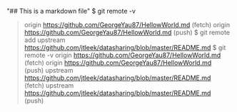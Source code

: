 "## This is a markdown file"
$ git remote -v
> origin  https://github.com/GeorgeYau87/HellowWorld.md (fetch)
> origin  https://github.com/GeorgeYau87/HellowWorld.md (push)
$ git remote add upstream https://github.com/jtleek/datasharing/blob/master/README.md
$ git remote -v
> origin    https://github.com/GeorgeYau87/HellowWorld.md (fetch)
> origin    https://github.com/GeorgeYau87/HellowWorld.md (push)
> upstream  https://github.com/jtleek/datasharing/blob/master/README.md (fetch)
> upstream  https://github.com/jtleek/datasharing/blob/master/README.md (push)
